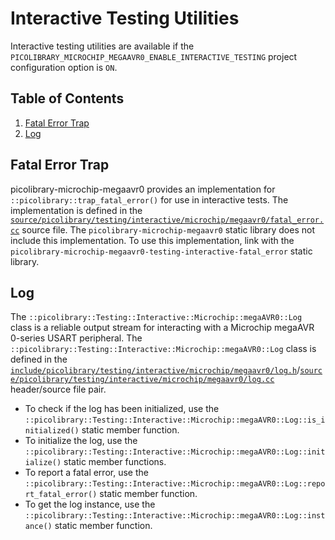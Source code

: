 # Interactive Testing Utilities
Interactive testing utilities are available if the
`PICOLIBRARY_MICROCHIP_MEGAAVR0_ENABLE_INTERACTIVE_TESTING` project configuration option
is `ON`.

## Table of Contents
1. [Fatal Error Trap](#fatal-error-trap)
1. [Log](#log)

## Fatal Error Trap
picolibrary-microchip-megaavr0 provides an implementation for
`::picolibrary::trap_fatal_error()` for use in interactive tests.
The implementation is defined in the
[`source/picolibrary/testing/interactive/microchip/megaavr0/fatal_error.cc`](https://github.com/apcountryman/picolibrary-microchip-megaavr0/blob/main/source/picolibrary/testing/interactive/microchip/megaavr0/fatal_error.cc)
source file.
The `picolibrary-microchip-megaavr0` static library does not include this implementation.
To use this implementation, link with the
`picolibrary-microchip-megaavr0-testing-interactive-fatal_error` static library.

## Log
The `::picolibrary::Testing::Interactive::Microchip::megaAVR0::Log` class is a reliable
output stream for interacting with a Microchip megaAVR 0-series USART peripheral.
The `::picolibrary::Testing::Interactive::Microchip::megaAVR0::Log` class is defined in
the
[`include/picolibrary/testing/interactive/microchip/megaavr0/log.h`](https://github.com/apcountryman/picolibrary-microchip-megaavr0/blob/main/include/picolibrary/testing/interactive/microchip/megaavr0/log.h)/[`source/picolibrary/testing/interactive/microchip/megaavr0/log.cc`](https://github.com/apcountryman/picolibrary-microchip-megaavr0/blob/main/source/picolibrary/testing/interactive/microchip/megaavr0/log.cc)
header/source file pair.
- To check if the log has been initialized, use the
  `::picolibrary::Testing::Interactive::Microchip::megaAVR0::Log::is_initialized()` static
  member function.
- To initialize the log, use the
  `::picolibrary::Testing::Interactive::Microchip::megaAVR0::Log::initialize()` static
  member functions.
- To report a fatal error, use the
  `::picolibrary::Testing::Interactive::Microchip::megaAVR0::Log::report_fatal_error()`
  static member function.
- To get the log instance, use the
  `::picolibrary::Testing::Interactive::Microchip::megaAVR0::Log::instance()` static
  member function.
